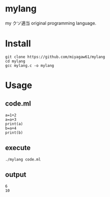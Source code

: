 # mylang

my クソ適当 original programming language.

# Install

```
git clone https://github.com/miyagaw61/mylang
cd mylang
gcc mylang.c -o mylang
```

# Usage

## code.ml

```
a=1+2
a=a+3
print(a)
b=a+4
print(b)
```

## execute

```
./mylang code.ml
```

## output

```
6
10
```
